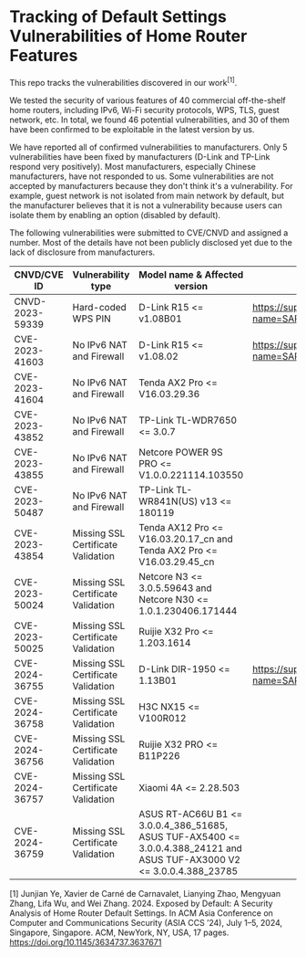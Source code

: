 # Tracking of Default Settings Vulnerabilities of Home Router Features

This repo tracks the vulnerabilities discovered in our work<sup>[1]</sup>.

We tested the security of various features of 40 commercial off-the-shelf home routers, including IPv6, Wi-Fi security protocols, WPS, TLS, guest network, etc.
In total, we found 46 potential vulnerabilities, and 30 of them have been confirmed to be exploitable in the latest version by us.

We have reported all of confirmed vulnerabilities to manufacturers. Only 5 vulnerabilities have been fixed by manufacturers (D-Link and TP-Link respond very positively). Most manufacturers, especially Chinese manufacturers, have not responded to us. Some vulnerabilities are not accepted by manufacturers because they don't think it's a vulnerability. For example, guest network is not isolated from main network by default, but the manufacturer believes that it is not a vulnerability because users can isolate them by enabling an option (disabled by default).

The following vulnerabilities were submitted to CVE/CNVD and assigned a number. Most of the details have not been publicly disclosed yet due to the lack of disclosure from manufacturers.

CNVD/CVE ID  |  Vulnerability type  |  Model name  &  Affected version  |  Vulnerability Disclosure
  ----       |  ----                |  ----                             |  ----
CNVD-2023-59339 | Hard-coded WPS PIN | D-Link R15 <= v1.08B01 | https://supportannouncement.us.dlink.com/announcement/publication.aspx?name=SAP10330
CVE-2023-41603 | No IPv6 NAT and Firewall | D-Link R15 <= v1.08.02 | https://supportannouncement.us.dlink.com/announcement/publication.aspx?name=SAP10347
CVE-2023-41604 | No IPv6 NAT and Firewall | Tenda AX2 Pro <= V16.03.29.36 | 
CVE-2023-43852 | No IPv6 NAT and Firewall | TP-Link TL-WDR7650 <= 3.0.7 |
CVE-2023-43855 | No IPv6 NAT and Firewall | Netcore POWER 9S PRO <= V1.0.0.221114.103550 |
CVE-2023-50487 | No IPv6 NAT and Firewall | TP-Link TL-WR841N(US) v13 <= 180119 |
CVE-2023-43854 | Missing SSL Certificate Validation | Tenda AX12 Pro <= V16.03.20.17_cn and Tenda AX2 Pro <= V16.03.29.45_cn |
CVE-2023-50024 | Missing SSL Certificate Validation | Netcore N3 <= 3.0.5.59643 and Netcore N30 <= 1.0.1.230406.171444 |
CVE-2023-50025 | Missing SSL Certificate Validation | Ruijie X32 Pro <= 1.203.1614 |
CVE-2024-36755 | Missing SSL Certificate Validation | D-Link DIR-1950 <= 1.13B01 | https://supportannouncement.us.dlink.com/security/publication.aspx?name=SAP10401
CVE-2024-36758 | Missing SSL Certificate Validation | H3C NX15 <= V100R012 | 
CVE-2024-36756 | Missing SSL Certificate Validation | Ruijie X32 PRO <= B11P226 |
CVE-2024-36757 | Missing SSL Certificate Validation | Xiaomi 4A <= 2.28.503 |
CVE-2024-36759 | Missing SSL Certificate Validation | ASUS RT-AC66U B1 <= 3.0.0.4_386_51685, ASUS TUF-AX5400 <= 3.0.0.4.388_24121 and ASUS TUF-AX3000 V2 <= 3.0.0.4.388_23785 |


[1] Junjian Ye, Xavier de Carné de Carnavalet, Lianying Zhao, Mengyuan Zhang, Lifa Wu, and Wei Zhang. 2024. Exposed by Default: A Security Analysis of Home Router Default Settings. In ACM Asia Conference on Computer and Communications Security (ASIA CCS ’24), July 1–5, 2024, Singapore, Singapore. ACM, NewYork, NY, USA, 17 pages. https://doi.org/10.1145/3634737.3637671
